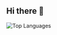 ## Hi there 👋

![Top Languages](https://github-readme-stats.vercel.app/api/top-langs/?username=1floppa3&theme=dracula&layout=compact&hide_border=true&bg_color=00000000)

<!-- ![GitHub Stats](https://github-readme-stats.vercel.app/api?username=1floppa3&count_private=true&show_icons=true&theme=dracula&hide_border=true&bg_color=00000000 -->

